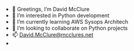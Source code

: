 - 👋 Greetings, I’m David McClure
- 👀 I’m interested in Python development
- 🌱 I’m currently learning AWS Sysops Architech
- 💞️ I’m looking to collaborate on Python projects
- 📫 David.McClure@mcclures.net
- 

<!---
DMcClure13/DMcClure13 is a ✨ special ✨ repository because its `README.md` (this file) appears on your GitHub profile.
You can click the Preview link to take a look at your changes.
--->
